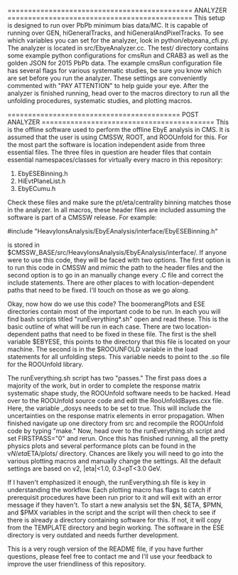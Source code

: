 ============================================= ANALYZER =============================================
This setup is designed to run over PbPb minimum bias data/MC.  It is capable of running over 
GEN, hiGeneralTracks, and hiGeneralAndPixelTracks.  To see which variables you can set for the 
analyzer, look in python/ebyeana_cfi.py. The analyzer is located in src/EbyeAnalyzer.cc. The 
test/ directory contains some example python configurations for cmsRun and CRAB3 as well as the 
golden JSON for 2015 PbPb data. The example cmsRun configuration file has several flags for various 
systematic studies, be sure you know which are set before you run the analyzer.  These settings 
are conveniently commented with "PAY ATTENTION" to help guide your eye. After the analyzer is 
finished running, head over to the macros directory to run all the 
unfolding procedures, systematic studies, and plotting macros.

========================================== POST ANALYZER ==========================================
This is the offline software used to perform the offline EbyE analysis in CMS.  It is assumed that 
the user is using CMSSW, ROOT, and ROOUnfold for this. For the most part the software is location 
independent aside from three essential files.  The three files in question are header files that 
contain essential namespaces/classes for virtually every macro in this repository:

1. EbyESEBinning.h 
2. HiEvtPlaneList.h
3. EbyECumu.h

Check these files and make sure the pt/eta/centrality binning matches those in the analyzer. In all 
macros, these header files are included assuming the software is part of a CMSSW release.  For 
example:

#include "HeavyIonsAnalysis/EbyEAnalysis/interface/EbyESEBinning.h"

is stored in $CMSSW_BASE/src/HeavyIonsAnalysis/EbyEAnalysis/interface/. If anyone were to use this 
code, they will be faced with two options.  The first option  is to run this code in CMSSW and 
mimic the path to the header files and the second option is to go in an manually change every .C 
file and correct the include statements. There are other places to with location-dependent paths 
that need to be fixed.  I'll touch on those as we go along.

Okay, now how do we use this code? The boomerangPlots and ESE directories contain most of the 
important code to be run.  In each you will find bash scripts titled "runEverything*.sh" open and 
read these.  This is the basic outline of what will be run in each case.  There are two 
location-dependent paths that need to be fixed in these file.  The first is the shell variable 
$EBYESE, this points to the directory that this file is located on your machine.  The second is in 
the $ROOUNFOLD variable in the load statements for all unfolding steps.  This variable needs to 
point to the .so file for the ROOUnfold library.

The runEverything.sh script has two "passes." The first pass does a majority of the work, but in 
order to complete the response matrix systematic shape study, the ROOUnfold software needs to be 
hacked.  Head over to the ROOUnfold source code and edit the RooUnfoldBayes.cxx file.  Here, the 
variable _dosys needs to be set to true.  This will include the uncertainties on the response 
matrix elements in error propagation. When finished navigate up one directory from src and 
recompile the ROOUnfold code by typing "make." Now, head over to the runEverything.sh script and 
set FIRSTPASS="0" and rerun. Once this has finished running, all the pretty physics plots and 
several performance plots can be found in the v$N/eta$ETA/plots/ directory. Chances are likely you 
will need to go into the various plotting macros and manually change the settings.  All the default 
settings are based on v2, |eta|<1.0, 0.3<pT<3.0 GeV. 

If I haven't emphasized it enough, the runEverything.sh file is key in understanding the workflow. 
Each plotting macro has flags to catch if prerequisit procedures have been run prior to it and will 
exit with an error message if they haven't. To start a new analysis set the $N, $ETA, $PMN, and 
$PMX variables in the script and the script will then check to see if there is already a directory 
containing software for this.  If not, it will copy from the TEMPLATE directory and begin working. 
The software in the ESE directory is very outdated and needs further development. 

This is a very rough version of the README file, if you have further questions, please feel free 
to contact me and I'll use your feedback to improve the user friendliness of this repository. 


